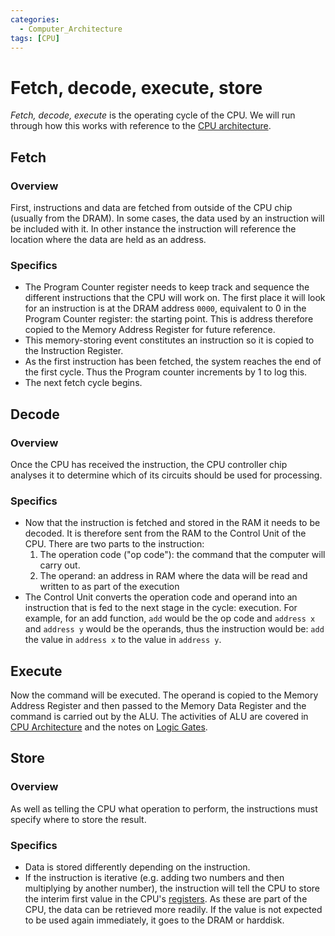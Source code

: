 ```yaml
---
categories:
  - Computer_Architecture
tags: [CPU]
---
```



# Fetch, decode, execute, store

*Fetch, decode, execute* is the operating cycle of the CPU. We will run through how this works with reference to the [CPU architecture](/Hardware/CPU/CPU_architecture.md). 

## Fetch

### Overview
First, instructions and data are fetched from outside of the CPU chip (usually from the DRAM). In some cases, the data used by an instruction will be included with it. In other instance the instruction will reference the location where the data are held as an address.

### Specifics
* The Program Counter register needs to keep track and sequence the different instructions that the CPU will work on. The first place it will look for an instruction is at the DRAM address `0000`, equivalent to 0 in the Program Counter register: the starting point. This is address therefore copied to the Memory Address Register for future reference.
* This memory-storing event constitutes an instruction so it is copied to the Instruction Register.
* As the first instruction has been fetched, the system reaches the end of the first cycle. Thus the Program counter increments by 1 to log this.
* The next fetch cycle begins.

## Decode
### Overview 
Once the CPU has received the instruction, the CPU controller chip analyses it to determine which of its circuits should be used for processing. 
### Specifics 


* Now that the instruction is fetched and stored in the RAM it needs to be decoded. It is therefore sent from the RAM to the Control Unit of the CPU. There are two parts to the instruction:
  1. The operation code ("op code"): the command that the computer will carry out.
    1. The operand: an address in RAM where the data will be read and written to as part of the execution
* The Control Unit converts the operation code and operand into an instruction that is fed to the next stage in the cycle: execution. For example, for an add function, `add` would be the op code and `address x` and `address y` would be the operands, thus the instruction would be: `add` the value in `address x` to the value in `address y`.

## Execute 

Now the command will be executed. The operand is copied to the Memory Address Register and then passed to the Memory Data Register and the command is carried out by the ALU.
The activities of ALU are covered in [CPU Architecture](/Hardware/CPU/CPU_architecture.md#arithmetic-logic-unit) and the notes on [Logic Gates](/Hardware/Logic_Gates/Logic_gates.md).
## Store
### Overview
As well as telling the CPU what operation to perform, the instructions must specify where to store the result.

### Specifics
* Data is stored differently depending on the instruction.
* If the instruction is iterative (e.g. adding two numbers and then multiplying by another number), the instruction will tell the CPU to store the interim first value in the CPU's [registers](/Hardware/CPU/CPU_architecture.md#registers). As these are part of the CPU, the data can be retrieved more readily. If the value is not expected to be used again immediately, it goes to the DRAM or harddisk. 